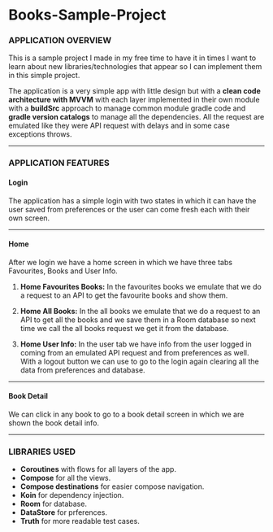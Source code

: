 # Books-Sample-Project

### APPLICATION OVERVIEW
This is a sample project I made in my free time to have it in times I want to learn about new libraries/technologies that appear so I can implement them in this simple project.

The application is a very simple app with little design but with a **clean code architecture with MVVM** with each layer implemented in their own module with a **buildSrc** approach to manage common module gradle code and **gradle version catalogs** to manage all the dependencies. All the request are emulated like they were API request with delays and in some case exceptions throws.

------------


### APPLICATION FEATURES
#### **Login**  
The application has a simple login with two states in which it can have the user saved from preferences or the user can come fresh each with their own screen.

------------

#### **Home**  
After we login we have a home screen in which we have three tabs Favourites, Books and User Info.

1. **Home Favourites Books:** In the favourites books we emulate that we do a request to an API to get the favourite books and show them.

3. **Home All Books:** In the all books we emulate that we do a request to an API to get all the books and we save them in a Room database so next time we call the all books request we get it from the database.

5. **Home User Info:** In the user tab we have info from the user logged in coming from an emulated API request and from preferences as well. With a logout button we can use to go to the login again clearing all the data from preferences and database.

------------


#### **Book Detail**  
We can click in any book to go to a book detail screen in which we are shown the book detail info.

------------


### LIBRARIES USED
- **Coroutines** with flows for all layers of the app.
- **Compose** for all the views.
- **Compose destinations** for easier compose navigation.
- **Koin** for dependency injection.
- **Room** for database.
- **DataStore** for prferences.
- **Truth** for more readable test cases.
